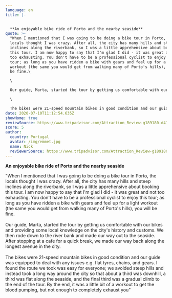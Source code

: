 ```yaml
---
language: en
title: |-
  

  **An enjoyable bike ride of Porto and the nearby seaside**
quote: >-
  "When I mentioned that I was going to be doing a bike tour in Porto, the
  locals thought I was crazy. After all, the city has many hills and steep
  inclines along the riverbank, so I was a little apprehensive about booking
  this tour. I am now happy to say that I'm glad I did - it was great and not
  too exhausting. You don't have to be a professional cyclist to enjoy this
  tour; as long as you have ridden a bike with gears and feel up for a light
  workout (the same you would get from walking many of Porto's hills), you will
  be fine.\

  \

  Our guide, Marta, started the tour by getting us comfortable with our bikes and providing some local knowledge on the city's history and customs. We then rode down to the river bank and made our way out to the seaside. After stopping at a cafe for a quick break, we made our way back along the longest avenue in the city.\

  \

  The bikes were 21-speed mountain bikes in good condition and our guide was equipped to deal with any issues e.g. flat tyres, chains, and gears. I found the route we took was easy for everyone; we avoided steep hills and instead took a long way around the city so that about a third was downhill, a third was flat along the seaside, and the final third was a gradual climb to the end of the tour. By the end, it was a little bit of a workout to get the blood pumping, but not enough to completely exhaust you"
date: 2020-07-10T11:12:54.635Z
showHome: true
reviewSource: https://www.tripadvisor.com/Attraction_Review-g189180-d4105907-Reviews-Top_Bike_tours_Portugal-Porto_Porto_District_Northern_Portugal.html
score: 5
author:
  country: Portugal
  avatar: /img/emmet.jpg
  name: Nick
  reviewerSource: https://www.tripadvisor.com/Attraction_Review-g189180-d4105907-Reviews-Top_Bike_tours_Portugal-Porto_Porto_District_Northern_Portugal.html
---
```

**An enjoyable bike ride of Porto and the nearby seaside**

"When I mentioned that I was going to be doing a bike tour in Porto, the locals thought I was crazy. After all, the city has many hills and steep inclines along the riverbank, so I was a little apprehensive about booking this tour. I am now happy to say that I'm glad I did - it was great and not too exhausting. You don't have to be a professional cyclist to enjoy this tour; as long as you have ridden a bike with gears and feel up for a light workout (the same you would get from walking many of Porto's hills), you will be fine.\
\
Our guide, Marta, started the tour by getting us comfortable with our bikes and providing some local knowledge on the city's history and customs. We then rode down to the river bank and made our way out to the seaside. After stopping at a cafe for a quick break, we made our way back along the longest avenue in the city.\
\
The bikes were 21-speed mountain bikes in good condition and our guide was equipped to deal with any issues e.g. flat tyres, chains, and gears. I found the route we took was easy for everyone; we avoided steep hills and instead took a long way around the city so that about a third was downhill, a third was flat along the seaside, and the final third was a gradual climb to the end of the tour. By the end, it was a little bit of a workout to get the blood pumping, but not enough to completely exhaust you"